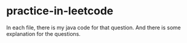 # practice-in-leetcode 
 In each file, there is my java code for that question. And there is some explanation for the questions.
